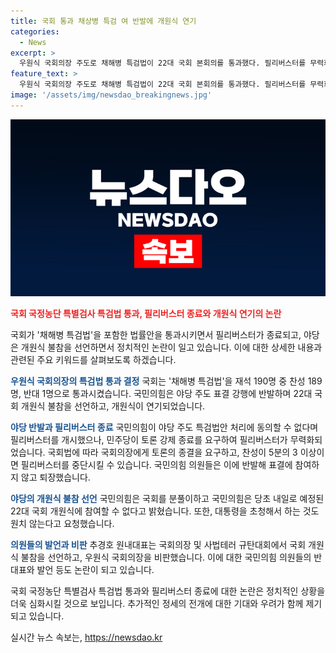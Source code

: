 ```yaml
---
title: 국회 통과 채상병 특검 여 반발에 개원식 연기
categories:
  - News
excerpt: >
  우원식 국회의장 주도로 채해병 특검법이 22대 국회 본회의를 통과했다. 필리버스터를 무력화한 민주당과 야당의 갈등 속에 국민의힘이 국회 개원식 불참을 선언하고, 연기됐다. 국회는 특검법을 찬성 189명, 반대 1명으로 통과시켰으며, 국민의힘이 의원들을 퇴장했다. 이에 대해 국민의힘은 국회의장과 민주당을 비난하며 대통령의 개원식 참석을 요청하고, 윤석열 대통령에게 재의요구권을 건의할 방침이라고 전했다. 윤 대통령의 채 상병 특검법에 대한 거부권 행사가 전망되면서 정국이 긴장되고 있다.
feature_text: >
  우원식 국회의장 주도로 채해병 특검법이 22대 국회 본회의를 통과했다. 필리버스터를 무력화한 민주당과 야당의 갈등 속에 국민의힘이 국회 개원식 불참을 선언하고, 연기됐다. 국회는 특검법을 찬성 189명, 반대 1명으로 통과시켰으며, 국민의힘이 의원들을 퇴장했다. 이에 대해 국민의힘은 국회의장과 민주당을 비난하며 대통령의 개원식 참석을 요청하고, 윤석열 대통령에게 재의요구권을 건의할 방침이라고 전했다. 윤 대통령의 채 상병 특검법에 대한 거부권 행사가 전망되면서 정국이 긴장되고 있다.
image: '/assets/img/newsdao_breakingnews.jpg'
---
```


<p><img src="/assets/img/newsdao_breakingnews.jpg" alt="ranknews 속보" /></p>

<p><b><span style="color: #ee2323;">국회 국정농단 특별검사 특검법 통과, 필리버스터 종료와 개원식 연기의 논란</span></b></p>

<p>국회가 '채해병 특검법'을 포함한 법률안을 통과시키면서 필리버스터가 종료되고, 야당은 개원식 불참을 선언하면서 정치적인 논란이 일고 있습니다. 이에 대한 상세한 내용과 관련된 주요 키워드를 살펴보도록 하겠습니다. </p>

<p><b><span style="color: #1a5490;">우원식 국회의장의 특검법 통과 결정</span></b>
국회는 '채해병 특검법'을 재석 190명 중 찬성 189명, 반대 1명으로 통과시켰습니다. 국민의힘은 야당 주도 표결 강행에 반발하며 22대 국회 개원식 불참을 선언하고, 개원식이 연기되었습니다.</p>

<p><b><span style="color: #1a5490;">야당 반발과 필리버스터 종료</span></b>
국민의힘이 야당 주도 특검법안 처리에 동의할 수 없다며 필리버스터를 개시했으나, 민주당이 토론 강제 종료를 요구하여 필리버스터가 무력화되었습니다. 국회법에 따라 국회의장에게 토론의 종결을 요구하고, 찬성이 5분의 3 이상이면 필리버스터를 중단시킬 수 있습니다. 국민의힘 의원들은 이에 반발해 표결에 참여하지 않고 퇴장했습니다.</p>

<p><b><span style="color: #1a5490;">야당의 개원식 불참 선언</span></b>
국민의힘은 국회를 분풀이하고 국민의힘은 당초 내일로 예정된 22대 국회 개원식에 참여할 수 없다고 밝혔습니다. 또한, 대통령을 초청해서 하는 것도 원치 않는다고 요청했습니다.</p>

<p><b><span style="color: #1a5490;">의원들의 발언과 비판</span></b>
추경호 원내대표는 국회의장 및 사법테러 규탄대회에서 국회 개원식 불참을 선언하고, 우원식 국회의장을 비판했습니다. 이에 대한 국민의힘 의원들의 반대표와 발언 등도 논란이 되고 있습니다.</p>

<p>국회 국정농단 특별검사 특검법 통과와 필리버스터 종료에 대한 논란은 정치적인 상황을 더욱 심화시킬 것으로 보입니다. 추가적인 정세의 전개에 대한 기대와 우려가 함께 제기되고 있습니다.</p>
실시간 뉴스 속보는, <a href="https://newsdao.kr" rel="dofollow">https://newsdao.kr</a>


